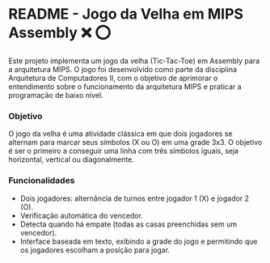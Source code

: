 # README - Jogo da Velha em MIPS Assembly ❌ ⭕

Este projeto implementa um jogo da velha (Tic-Tac-Toe) em Assembly para a arquitetura MIPS. O jogo foi desenvolvido como parte da disciplina Arquitetura de Computadores II, com o objetivo de aprimorar o entendimento sobre o funcionamento da arquitetura MIPS e praticar a programação de baixo nível.

### Objetivo
O jogo da velha é uma atividade clássica em que dois jogadores se alternam para marcar seus símbolos (X ou O) em uma grade 3x3. O objetivo é ser o primeiro a conseguir uma linha com três símbolos iguais, seja horizontal, vertical ou diagonalmente.

### Funcionalidades
- Dois jogadores: alternância de turnos entre jogador 1 (X) e jogador 2 (O).
- Verificação automática do vencedor.
- Detecta quando há empate (todas as casas preenchidas sem um vencedor).
- Interface baseada em texto, exibindo a grade do jogo e permitindo que os jogadores escolham a posição para jogar.
